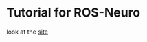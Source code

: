 # Tutorial for ROS-Neuro

look at the [site](https://sites.google.com/view/ros-neuro-workshop/home-page)
